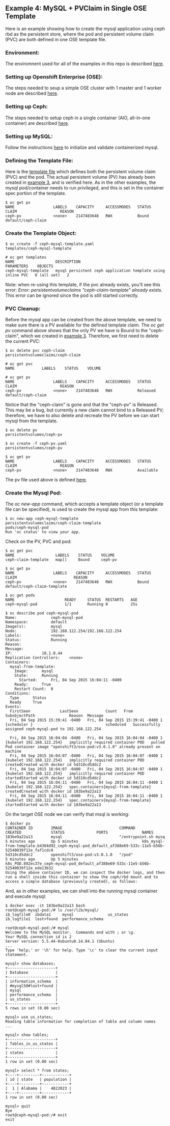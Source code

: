 ## Example 4: MySQL + PVClaim in Single OSE Template

Here is an example showing how to create the mysql application using ceph rbd as the persistent store, where the pod and persistent volume claim (PVC) are both defined in one OSE template file.

### Environment:
The enviromnent used for all of the examples in this repo is described [here](../ENV.md).

### Setting up Openshift Enterprise (OSE):
The steps needed to seup a simple OSE cluster with 1 master and 1 worker node are described [here](../OSE.md).

### Setting up Ceph:
The steps needed to setup ceph in a single container (AIO, all-in-one container) are described [here](../CEPH.md).

### Setting up MySQL:
Follow the instructions [here](../MYSQL.md) to initialize and validate containerized mysql.

### Defining the Template File:
Here is the [template file](ceph-mysql-template.yaml) which defines both the persistent volume claim (PVC) and the pod. The actual persistent volume (PV) has already been created in [example 3](../mysql_ceph_pvc), and is verified here. As in the other examples, the mysql pod/container needs to run privileged, and this is set in the container spec portion of the template.

```
$ oc get pv
NAME                 LABELS    CAPACITY     ACCESSMODES   STATUS    CLAIM                   REASON
ceph-pv              <none>    2147483648   RWX           Bound     default/ceph-claim 
```

### Create the Template Object:

```
$ oc create -f ceph-mysql-template.yaml 
templates/ceph-mysql-template

# oc get templates
NAME                  DESCRIPTION                                                   PARAMETERS    OBJECTS
ceph-mysql-template   mysql persistent ceph application template using inline PVC   0 (all set)   2
```

Note: when re-using this template, if the pvc already exists, you'll see this error: *Error: persistentvolumeclaims "ceph-claim-template" already exists*. This error can be ignored since the pod is still started correctly.

### PVC Cleanup:
Before the mysql app can be created from the above template, we need to make sure there is a PV available for the defined template claim. The *oc get pv* command above shows that the only PV we have is Bound to the "ceph-claim", which we created in [example 3](../mysql_ceph_pvc). Therefore, we first need to delete the current PVC:

```
$ oc delete pvc ceph-claim
persistentvolumeclaims/ceph-claim

# oc get pvc
NAME            LABELS    STATUS    VOLUME

# oc get pv
NAME                 LABELS    CAPACITY     ACCESSMODES   STATUS     CLAIM                   REASON
ceph-pv              <none>    2147483648   RWX           Released   default/ceph-claim 
```

Notice that the "ceph-claim" is gone and that the "ceph-pv" is Released. This may be a bug, but currently a new claim cannot bind to a Released PV; therefore, we have to also delete and recreate the PV before we can start mysql from the template.

```
$ oc delete pv 
persistentvolumes/ceph-pv

$ oc create -f ceph-pv.yaml
persistentvolumes/ceph-pv

$ oc get pv
NAME                 LABELS    CAPACITY     ACCESSMODES   STATUS      CLAIM                   REASON
ceph-pv              <none>    2147483648   RWX           Available                           

```
The pv file used above is defined [here](../mysql_ceph_pvc/ceph-pv.yaml).

### Create the Mysql Pod:
The *oc new-app* command, which accepts a template object (or a template file can be specified), is used to create the mysql app from this template:

```
$ oc new-app ceph-mysql-template
persistentvolumeclaims/ceph-claim-template
pods/ceph-mysql-pod
Run 'oc status' to view your app.
```

Check on the PV, PVC and pod:

```
$ oc get pvc
NAME                  LABELS    STATUS    VOLUME
ceph-claim-template   map[]     Bound     ceph-pv

$ oc get pv
NAME                 LABELS    CAPACITY     ACCESSMODES   STATUS    CLAIM                         REASON
ceph-pv              <none>    2147483648   RWX           Bound     default/ceph-claim-template 

$ oc get pods
NAME                      READY     STATUS  RESTARTS   AGE
ceph-mysql-pod            1/1       Running 0          25s

$ oc describe pod ceph-mysql-pod
Name:				ceph-mysql-pod
Namespace:			default
Image(s):			mysql
Node:				192.168.122.254/192.168.122.254
Labels:				<none>
Status:				Running
Reason:				
Message:			
IP:				10.1.0.44
Replication Controllers:	<none>
Containers:
  mysql-from-template:
    Image:		mysql
    State:		Running
      Started:		Fri, 04 Sep 2015 16:04:11 -0400
    Ready:		True
    Restart Count:	0
Conditions:
  Type		Status
  Ready 	True 
Events:
  FirstSeen				LastSeen			Count	From				SubobjectPath				Reason	Message
  Fri, 04 Sep 2015 15:39:41 -0400	Fri, 04 Sep 2015 15:39:41 -0400	1	{scheduler }								scheduled	Successfully assigned ceph-mysql-pod to 192.168.122.254

  Fri, 04 Sep 2015 16:04:04 -0400	Fri, 04 Sep 2015 16:04:04 -0400	1	{kubelet 192.168.122.254}	implicitly required container POD	pulled	Pod container image "openshift3/ose-pod:v3.0.1.0" already present on machine
  Fri, 04 Sep 2015 16:04:07 -0400	Fri, 04 Sep 2015 16:04:07 -0400	1	{kubelet 192.168.122.254}	implicitly required container POD	createdCreated with docker id 5d310cd5ddc2
  Fri, 04 Sep 2015 16:04:07 -0400	Fri, 04 Sep 2015 16:04:07 -0400	1	{kubelet 192.168.122.254}	implicitly required container POD	startedStarted with docker id 5d310cd5ddc2
  Fri, 04 Sep 2015 16:04:11 -0400	Fri, 04 Sep 2015 16:04:11 -0400	1	{kubelet 192.168.122.254}	spec.containers{mysql-from-template}	createdCreated with docker id 183be9a22a13
  Fri, 04 Sep 2015 16:04:11 -0400	Fri, 04 Sep 2015 16:04:11 -0400	1	{kubelet 192.168.122.254}	spec.containers{mysql-from-template}	startedStarted with docker id 183be9a22a13
```
On the target OSE node we can verify that msql is working:

```
$ docker ps
CONTAINER ID        IMAGE                         COMMAND                CREATED             STATUS              PORTS               NAMES
183be9a22a13        mysql                         "/entrypoint.sh mysq   5 minutes ago       Up 5 minutes                            k8s_mysql-from-template.b4384d92_ceph-mysql-pod_default_af388e69-533c-11e5-b56b-52540039f12e_faf1cdc0   
5d310cd5ddc2        openshift3/ose-pod:v3.0.1.0   "/pod"                 5 minutes ago       Up 5 minutes                            k8s_POD.892ec37e_ceph-mysql-pod_default_af388e69-533c-11e5-b56b-52540039f12e_ede13b32 
Using the above container ID, we can inspect the docker logs, and then run a shell inside this container to show the ceph/rbd mount and to access a simple database (previously created), as follows:
```

And, as in other examples, we can shell into the running mysql container and execute mysql:

```
$ docker exec -it 183be9a22a13 bash
root@ceph-mysql-pod:/# ls /var/lib/mysql/
ib_logfile0  ibdata1     mysql               us_states
ib_logfile1  lost+found  performance_schema

root@ceph-mysql-pod:/# mysql
Welcome to the MySQL monitor.  Commands end with ; or \g.
Your MySQL connection id is 2
Server version: 5.5.44-0ubuntu0.14.04.1 (Ubuntu)
...
Type 'help;' or '\h' for help. Type '\c' to clear the current input statement.

mysql> show databases;
+---------------------+
| Database            |
+---------------------+
| information_schema  |
| #mysql50#lost+found |
| mysql               |
| performance_schema  |
| us_states           |
+---------------------+
5 rows in set (0.00 sec)

mysql> use us_states;
Reading table information for completion of table and column names
...

mysql> show tables;
+---------------------+
| Tables_in_us_states |
+---------------------+
| states              |
+---------------------+
1 row in set (0.00 sec)

mysql> select * from states;
+----+---------+------------+
| id | state   | population |
+----+---------+------------+
|  1 | Alabama |    4822023 |
+----+---------+------------+
1 row in set (0.00 sec)

mysql> quit
Bye
root@ceph-mysql-pod:/# exit
exit
```
